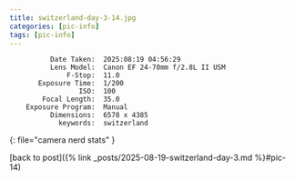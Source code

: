 ```yaml
---
title: switzerland-day-3-14.jpg
categories: [pic-info]
tags: [pic-info]
---
```


```text
          Date Taken:  2025:08:19 04:56:29
          Lens Model:  Canon EF 24-70mm f/2.8L II USM
              F-Stop:  11.0
       Exposure Time:  1/200
                 ISO:  100
        Focal Length:  35.0
    Exposure Program:  Manual
          Dimensions:  6578 x 4385
            keywords:  switzerland
```
{: file="camera nerd stats" }

[back to post]({% link _posts/2025-08-19-switzerland-day-3.md %}#pic-14)